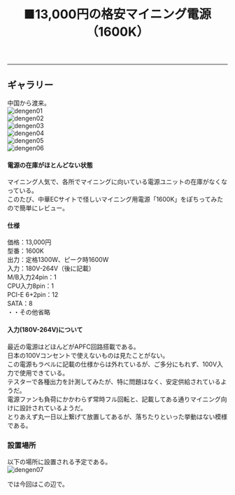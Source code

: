 ﻿---
layout: post
title: ■13,000円の格安マイニング電源（1600K）
---
---

## **ギャラリー**
中国から渡来。  
![dengen01](https://beni2nd.github.io/images/mining0002.jpg "mining0002")  
![dengen02](https://beni2nd.github.io/images/mining0003.jpg "mining0003")  
![dengen03](https://beni2nd.github.io/images/mining0004.jpg "mining0004")  
![dengen04](https://beni2nd.github.io/images/mining0005.jpg "mining0005")  
![dengen05](https://beni2nd.github.io/images/mining0006.jpg "mining0006")  
![dengen06](https://beni2nd.github.io/images/mining0007.jpg "mining0007")  


#### **電源の在庫がほとんどない状態**

マイニング人気で、各所でマイニングに向いている電源ユニットの在庫がなくなっている。  
このたび、中華ECサイトで怪しいマイニング用電源「1600K」をぽちってみたので簡単にレビュー。  


#### **仕様**

価格：13,000円  
型番：1600K  
出力：定格1300W、ピーク時1600W  
入力：180V-264V（後に記載）  
M/B入力24pin：1  
CPU入力8pin：1  
PCI-E 6+2pin：12  
SATA：8  
・・その他省略  

#### **入力(180V-264V)について**
最近の電源はどほんどがAPFC回路搭載である。  
日本の100Vコンセントで使えないものは見たことがない。  
この電源もラベルに記載の仕様からは外れているが、ご多分にもれず、100V入力で使用できている。  
テスターで各種出力を計測してみたが、特に問題はなく、安定供給されているようだ。  
電源ファンも負荷にかかわらず常時フル回転と、記載してある通りマイニング向けに設計されているようだ。  
とりあえず丸一日以上繋げて放置してあるが、落ちたりといった挙動はない模様である。  

### **設置場所**

以下の場所に設置される予定である。  
![dengen07](https://beni2nd.github.io/images/mining0008.jpg "mining0008")  


では今回はこの辺で。  
